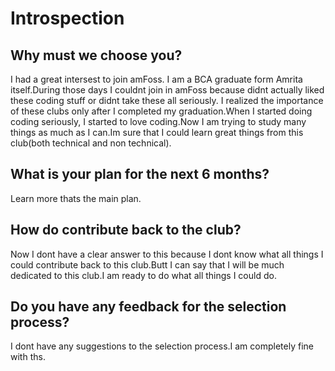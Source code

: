# Introspection

 ## Why must we choose you?

  I had a great intersest to join amFoss. I am a BCA graduate form Amrita itself.During those days I couldnt join in amFoss because didnt actually liked these    coding stuff or didnt take these all seriously. I realized the importance of these clubs only after I completed my graduation.When I started doing coding seriously, I started to love coding.Now I am trying to study many things as much as I can.Im sure that I could learn great things from this club(both technical and non technical).
    
 ## What is your plan for the next 6 months?
 
  Learn more thats the main plan.
  
 ## How do contribute back to the club?
 
  Now I dont have a clear answer to this because I dont know what all things I could contribute back to this club.Butt I can say that I will be much dedicated to this club.I am ready to do what all things I could do.
  
## Do you have any feedback for the selection process?
 
  I dont have any suggestions to  the selection process.I am completely fine with ths.
 
 
  
